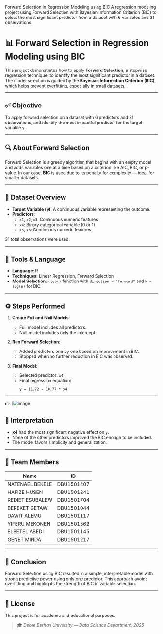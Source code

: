 Forward Selection in Regression Modeling using BIC
A regression modeling project using Forward Selection with Bayesian Information Criterion (BIC) to select the most significant predictor from a dataset with 6 variables and 31 observations.


# 📊 Forward Selection in Regression Modeling using BIC

This project demonstrates how to apply **Forward Selection**, a stepwise regression technique, to identify the most significant predictor in a dataset. The model selection is guided by the **Bayesian Information Criterion (BIC)**, which helps prevent overfitting, especially in small datasets.

---

## ✅ Objective

To apply forward selection on a dataset with 6 predictors and 31 observations, and identify the most impactful predictor for the target variable `y`.

---

## 🔍 About Forward Selection

Forward Selection is a greedy algorithm that begins with an empty model and adds variables one at a time based on a criterion like AIC, BIC, or p-value. In our case, **BIC** is used due to its penalty for complexity — ideal for smaller datasets.

---

## 🧮 Dataset Overview

- **Target Variable (y)**: A continuous variable representing the outcome.
- **Predictors**:
  - `x1`, `x2`, `x3`: Continuous numeric features
  - `x4`: Binary categorical variable (0 or 1)
  - `x5`, `x6`: Continuous numeric features

31 total observations were used.

---

## 🧠 Tools & Language

- **Language**: R
- **Techniques**: Linear Regression, Forward Selection
- **Model Selection**: `step()` function with `direction = "forward"` and `k = log(n)` for BIC.

---

## ⚙️ Steps Performed

1. **Create Full and Null Models**:
   - Full model includes all predictors.
   - Null model includes only the intercept.

2. **Run Forward Selection**:
   - Added predictors one by one based on improvement in BIC.
   - Stopped when no further reduction in BIC was observed.

3. **Final Model**:
   - Selected predictor: `x4`
   - Final regression equation:
     ```
     y = 11.72 - 10.77 * x4
     ```

---
👉 [![image](https://github.com/user-attachments/assets/9883fe38-31d9-49ee-b6ab-e1fd1dbeab86)

## 🧾 Interpretation

- **x4** had the most significant negative effect on `y`.
- None of the other predictors improved the BIC enough to be included.
- The model favors simplicity and generalization.

---

## 👥 Team Members

| Name              | ID           |
|-------------------|--------------|
| NATENAEL BEKELE   | DBU1501407   |
| HAFIZE HUSEN      | DBU1501241   |
| REDIET ESUBALEW   | DBU1501704   |
| BEREKET GETAW     | DBU1501044   |
| DAWIT ALEMU       | DBU1501117   |
| YIFERU MEKONEN    | DBU1501562   |
| ELBETEL ABEDI     | DBU1501145   |
| GENET MINDA       | DBU1501217   |

---

## 📌 Conclusion

Forward Selection using BIC resulted in a simple, interpretable model with strong predictive power using only one predictor. This approach avoids overfitting and highlights the strength of BIC in variable selection.

---

## 📜 License

This project is for academic and educational purposes.

> 🎓 *Debre Berhan University — Data Science Department, 2025*
